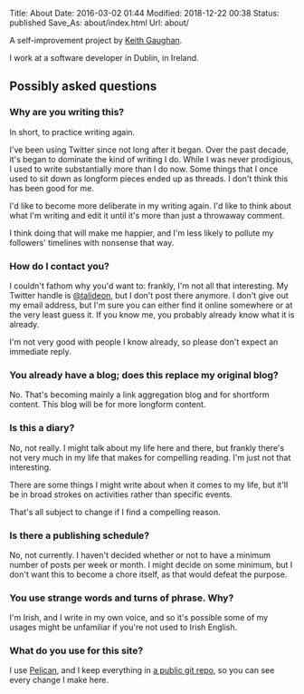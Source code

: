 Title: About
Date: 2016-03-02 01:44
Modified: 2018-12-22 00:38
Status: published
Save_As: about/index.html
Url: about/

A self-improvement project by [Keith Gaughan](https://stereochro.me/).

I work at a software developer in Dublin, in Ireland.

## Possibly asked questions

### Why are you writing this?

In short, to practice writing again.

I've been using Twitter since not long after it began. Over the past
decade, it's began to dominate the kind of writing I do. While I was
never prodigious, I used to write substantially more than I do now. Some
things that I once used to sit down as longform pieces ended up as
threads. I don't think this has been good for me.

I'd like to become more deliberate in my writing again. I'd like to
think about what I'm writing and edit it until it's more than just a
throwaway comment.

I think doing that will make me happier, and I'm less likely to pollute
my followers' timelines with nonsense that way.

### How do I contact you?

I couldn't fathom why you'd want to: frankly, I'm not all that
interesting. My Twitter handle is
[@talideon](https://twitter.com/talideon), but I don't post there
anymore. I don't give out my email address, but I'm sure you can either
find it online somewhere or at the very least guess it. If you know me,
you probably already know what it is already.

I'm not very good with people I know already, so please don't expect an
immediate reply.

### You already have a blog; does this replace my original blog?

No. That's becoming mainly a link aggregation blog and for shortform
content. This blog will be for more longform content.

### Is this a diary?

No, not really. I might talk about my life here and there, but frankly
there's not very much in my life that makes for compelling reading. I'm
just not that interesting.

There are some things I might write about when it comes to my life, but
it'll be in broad strokes on activities rather than specific events.

That's all subject to change if I find a compelling reason.

### Is there a publishing schedule?

No, not currently. I haven't decided whether or not to have a minimum
number of posts per week or month. I might decide on some minimum, but I
don't want this to become a chore itself, as that would defeat the
purpose.

### You use strange words and turns of phrase. Why?

I'm Irish, and I write in my own voice, and so it's possible some of my
usages might be unfamiliar if you're not used to Irish English.

### What do you use for this site?

I use [Pelican](https://getpelican.com/), and I keep everything in [a
public git repo](https://github.com/kgaughan/canthack), so you can see
every change I make here.
